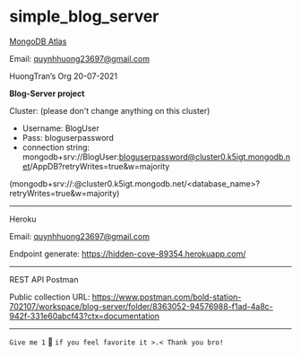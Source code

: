 # simple_blog_server

[MongoDB Atlas](https://cloud.mongodb.com/v2/60f66d2d9663d8051278f135#clusters/connect?clusterId=Cluster0)

Email: quynhhuong23697@gmail.com

HuongTran’s Org 20-07-2021

**Blog-Server project**

Cluster: (please don't change anything on this cluster)
- Username: BlogUser
- Pass: bloguserpassword 
- connection string: mongodb+srv://BlogUser:bloguserpassword@cluster0.k5igt.mongodb.net/AppDB?retryWrites=true&w=majority 

(mongodb+srv://<username>:<password>@cluster0.k5igt.mongodb.net/<database_name>?retryWrites=true&w=majority)

---------

Heroku

Email: quynhhuong23697@gmail.com

Endpoint generate: https://hidden-cove-89354.herokuapp.com/

---------

REST API Postman

Public collection URL: https://www.postman.com/bold-station-702107/workspace/blog-server/folder/8363052-94576988-f1ad-4a8c-942f-331e60abcf43?ctx=documentation
  
---------
  `Give me 1` 🌟 `if you feel favorite it >.< Thank you bro!`


